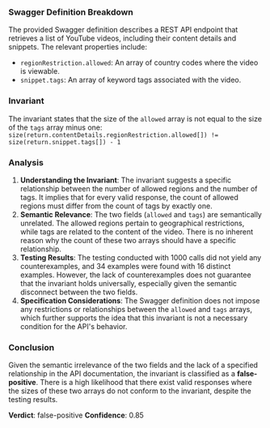 ### Swagger Definition Breakdown
The provided Swagger definition describes a REST API endpoint that retrieves a list of YouTube videos, including their content details and snippets. The relevant properties include:
- `regionRestriction.allowed`: An array of country codes where the video is viewable.
- `snippet.tags`: An array of keyword tags associated with the video.

### Invariant
The invariant states that the size of the `allowed` array is not equal to the size of the `tags` array minus one:
`size(return.contentDetails.regionRestriction.allowed[]) != size(return.snippet.tags[]) - 1`

### Analysis
1. **Understanding the Invariant**: The invariant suggests a specific relationship between the number of allowed regions and the number of tags. It implies that for every valid response, the count of allowed regions must differ from the count of tags by exactly one.
2. **Semantic Relevance**: The two fields (`allowed` and `tags`) are semantically unrelated. The allowed regions pertain to geographical restrictions, while tags are related to the content of the video. There is no inherent reason why the count of these two arrays should have a specific relationship.
3. **Testing Results**: The testing conducted with 1000 calls did not yield any counterexamples, and 34 examples were found with 16 distinct examples. However, the lack of counterexamples does not guarantee that the invariant holds universally, especially given the semantic disconnect between the two fields.
4. **Specification Considerations**: The Swagger definition does not impose any restrictions or relationships between the `allowed` and `tags` arrays, which further supports the idea that this invariant is not a necessary condition for the API's behavior.

### Conclusion
Given the semantic irrelevance of the two fields and the lack of a specified relationship in the API documentation, the invariant is classified as a **false-positive**. There is a high likelihood that there exist valid responses where the sizes of these two arrays do not conform to the invariant, despite the testing results. 

**Verdict**: false-positive
**Confidence**: 0.85
